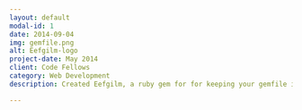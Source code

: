 ```yaml
---
layout: default
modal-id: 1
date: 2014-09-04
img: gemfile.png
alt: Eefgilm-logo
project-date: May 2014
client: Code Fellows
category: Web Development
description: Created Eefgilm, a ruby gem for for keeping your gemfile in best practice. Currently has over 1,500 downloads. Project initially was completed in 1 week. </br> <a href="https://github.com/enilsen16/Eefgilm">View Eefgilm's source code</a>

---
```

